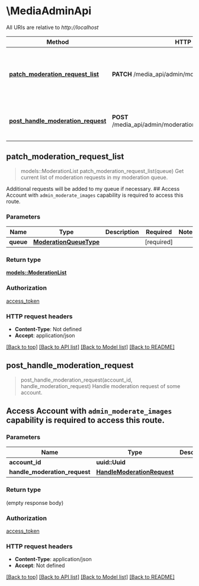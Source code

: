 # \MediaAdminApi

All URIs are relative to *http://localhost*

Method | HTTP request | Description
------------- | ------------- | -------------
[**patch_moderation_request_list**](MediaAdminApi.md#patch_moderation_request_list) | **PATCH** /media_api/admin/moderation/page/next | Get current list of moderation requests in my moderation queue.
[**post_handle_moderation_request**](MediaAdminApi.md#post_handle_moderation_request) | **POST** /media_api/admin/moderation/handle_request/{account_id} | Handle moderation request of some account.



## patch_moderation_request_list

> models::ModerationList patch_moderation_request_list(queue)
Get current list of moderation requests in my moderation queue.

Additional requests will be added to my queue if necessary.  ## Access  Account with `admin_moderate_images` capability is required to access this route. 

### Parameters


Name | Type | Description  | Required | Notes
------------- | ------------- | ------------- | ------------- | -------------
**queue** | [**ModerationQueueType**](.md) |  | [required] |

### Return type

[**models::ModerationList**](ModerationList.md)

### Authorization

[access_token](../README.md#access_token)

### HTTP request headers

- **Content-Type**: Not defined
- **Accept**: application/json

[[Back to top]](#) [[Back to API list]](../README.md#documentation-for-api-endpoints) [[Back to Model list]](../README.md#documentation-for-models) [[Back to README]](../README.md)


## post_handle_moderation_request

> post_handle_moderation_request(account_id, handle_moderation_request)
Handle moderation request of some account.

## Access  Account with `admin_moderate_images` capability is required to access this route. 

### Parameters


Name | Type | Description  | Required | Notes
------------- | ------------- | ------------- | ------------- | -------------
**account_id** | **uuid::Uuid** |  | [required] |
**handle_moderation_request** | [**HandleModerationRequest**](HandleModerationRequest.md) |  | [required] |

### Return type

 (empty response body)

### Authorization

[access_token](../README.md#access_token)

### HTTP request headers

- **Content-Type**: application/json
- **Accept**: Not defined

[[Back to top]](#) [[Back to API list]](../README.md#documentation-for-api-endpoints) [[Back to Model list]](../README.md#documentation-for-models) [[Back to README]](../README.md)

